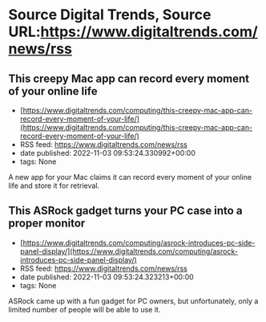 # Source Digital Trends, Source URL:https://www.digitaltrends.com/news/rss

## This creepy Mac app can record every moment of your online life
 - [https://www.digitaltrends.com/computing/this-creepy-mac-app-can-record-every-moment-of-your-life/](https://www.digitaltrends.com/computing/this-creepy-mac-app-can-record-every-moment-of-your-life/)
 - RSS feed: https://www.digitaltrends.com/news/rss
 - date published: 2022-11-03 09:53:24.330992+00:00
 - tags: None

A new app for your Mac claims it can record every moment of your online life and store it for retrieval.

## This ASRock gadget turns your PC case into a proper monitor
 - [https://www.digitaltrends.com/computing/asrock-introduces-pc-side-panel-display/](https://www.digitaltrends.com/computing/asrock-introduces-pc-side-panel-display/)
 - RSS feed: https://www.digitaltrends.com/news/rss
 - date published: 2022-11-03 09:53:24.323213+00:00
 - tags: None

ASRock came up with a fun gadget for PC owners, but unfortunately, only a limited number of people will be able to use it.
